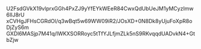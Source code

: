 U2FsdGVkX19vlprxGGh4PxZJ9yYfEYkWEeR84CwxQdUbUeJM1yMCyzImw6IIJ8rU
xCVHgJFHsCGRdOl/q3wBqt5w69WW09iR2/JOsXD+0N8Dk8yUjuFoXpR8oDjZyS6m
GXDl6MASjp7M41q/lWKXSORRoyc5tTfYJLfjmZLk5nS9RKvqqdUADvkN4+GtbZjw
